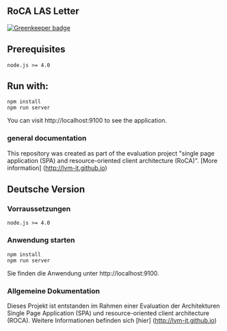 ## RoCA LAS Letter

[![Greenkeeper badge](https://badges.greenkeeper.io/LVM-IT/roca-las-letter.svg)](https://greenkeeper.io/)

## Prerequisites

```
node.js >= 4.0
```

## Run with:

```
npm install
npm run server
```
You can visit http://localhost:9100 to see the application.

### general documentation

This repository was created as part of the evaluation project "single page application (SPA) and resource-oriented client architecture (RoCA)". [More information] (http://lvm-it.github.io)


## Deutsche Version

### Vorraussetzungen
```
node.js >= 4.0
```
### Anwendung starten

```
npm install
npm run server
```
Sie finden die Anwendung unter http://localhost:9100.

### Allgemeine Dokumentation

Dieses Projekt ist entstanden im Rahmen einer Evaluation der Architekturen Single Page Application (SPA) und resource-oriented client architecture (ROCA). Weitere Informationen befinden sich [hier] (http://lvm-it.github.io)

